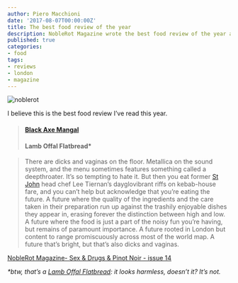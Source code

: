 ```yaml
---
author: Piero Macchioni
date: '2017-08-07T00:00:00Z'
title: The best food review of the year
description: NobleRot Magazine wrote the best food review of the year about Lee Tiernan’s Black Axe Mangal, London.
published: true
categories:
- food
tags:
- reviews
- london
- magazine
---
```




![noblerot](/images/vault/noblerot.jpg)

I believe this is the best food review I’ve read this year. 


> #### [Black Axe Mangal](http://www.blackaxemangal.com)
> #### Lamb Offal Flatbread*

> There are dicks and vaginas on the floor. Metallica on the sound system, and the menu sometimes features something called a deepthroater. It’s so tempting to hate it. But then you eat former [St John](https://www.stjohngroup.uk.com/) head chef Lee Tiernan’s dayglovibrant riffs on kebab-house fare, and you can’t help but acknowledge that you’re eating the future. A future where the quality of the ingredients and the care taken in their preparation run up against the trashily enjoyable dishes they appear in, erasing forever the distinction between high and low. A future where the food is just a part of the noisy fun you’re having, but remains of paramount importance. A future rooted in London but content to range promiscuously across most of the world map. A future that’s bright, but that’s also dicks and vaginas.  

[NobleRot Magazine- Sex & Drugs & Pinot Noir - issue 14](http://noblerot.co.uk/magazine)

_*btw, that’s a [Lamb Offal Flatbread](http://www.londoncheapeats.com/entries/lamb-offal-flat-bread-black-axe-mangal-550): it looks harmless, doesn’t it? It’s not._
